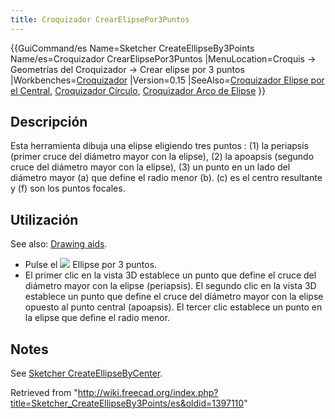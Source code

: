 ```yaml
---
title: Croquizador CrearElipsePor3Puntos
---
```

{{GuiCommand/es
Name=Sketcher CreateEllipseBy3Points
Name/es=Croquizador CrearElipsePor3Puntos
|MenuLocation=Croquis → Geometrías del Croquizador → Crear elipse por 3 puntos
|Workbenches=[Croquizador](/Sketcher_Workbench/es "Sketcher Workbench/es")
|Version=0.15
|SeeAlso=[Croquizador Elipse por el Central](/Sketcher_CreateEllipseByCenter/es "Sketcher CreateEllipseByCenter/es"), [Croquizador Círculo](/Sketcher_CreateCircle/es "Sketcher CreateCircle/es"), [Croquizador Arco de Elipse](/Sketcher_CreateArcOfEllipse/es "Sketcher CreateArcOfEllipse/es")
}}

## Descripción

Esta herramienta dibuja una elipse eligiendo tres puntos : (1) la periapsis (primer cruce del diámetro mayor con la elipse), (2) la apoapsis (segundo cruce del diámetro mayor con la elipse), (3) un punto en un lado del diámetro mayor (a) que define el radio menor (b). (c) es el centro resultante y (f) son los puntos focales.

## Utilización

See also: [Drawing aids](/Sketcher_Workbench#Drawing_aids "Sketcher Workbench").

* Pulse el ![](/images/Sketcher_CreateEllipseBy3Points.svg) Ellipse por 3 puntos.
* El primer clic en la vista 3D establece un punto que define el cruce del diámetro mayor con la elipse (periapsis). El segundo clic en la vista 3D establece un punto que define el cruce del diámetro mayor con la elipse opuesto al punto central (apoapsis). El tercer clic establece un punto en la elipse que define el radio menor.

## Notes

See [Sketcher CreateEllipseByCenter](/Sketcher_CreateEllipseByCenter#Notes "Sketcher CreateEllipseByCenter").

Retrieved from "<http://wiki.freecad.org/index.php?title=Sketcher_CreateEllipseBy3Points/es&oldid=1397110>"